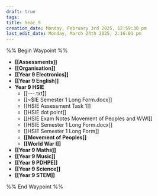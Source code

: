 ```yaml
---
draft: true
tags: 
title: Year 9
creation_date: Monday, February 3rd 2025, 12:59:30 pm
last_edit_date: Monday, March 24th 2025, 2:16:01 pm
---
```


%% Begin Waypoint %%
- **[[Assessments]]**
- **[[Organisation]]**
- **[[Year 9 Electronics]]**
- **[[Year 9 English]]**
- **Year 9 HSIE**
	- [[---.txt]]
	- [[~$IE Semester 1 Long Form.docx]]
	- [[HSIE Assessment Task 1]]
	- [[HSIE dot point]]
	- [[HSIE Exam Notes Movement of Peoples and WWI]]
	- [[HSIE Semester 1 Long Form.docx]]
	- [[HSIE Semester 1 Long Form]]
	- **[[Movement of Peoples]]**
	- **[[World War I]]**
- **[[Year 9 Maths]]**
- **[[Year 9 Music]]**
- **[[Year 9 PDHPE]]**
- **[[Year 9 Science]]**
- **[[Year 9 STEM]]**

%% End Waypoint %%
